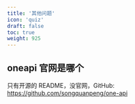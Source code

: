 ```yaml
---
title: '其他问题'
icon: 'quiz'
draft: false
toc: true
weight: 925
---
```


## oneapi 官网是哪个

只有开源的 README，没官网，GitHub: https://github.com/songquanpeng/one-api